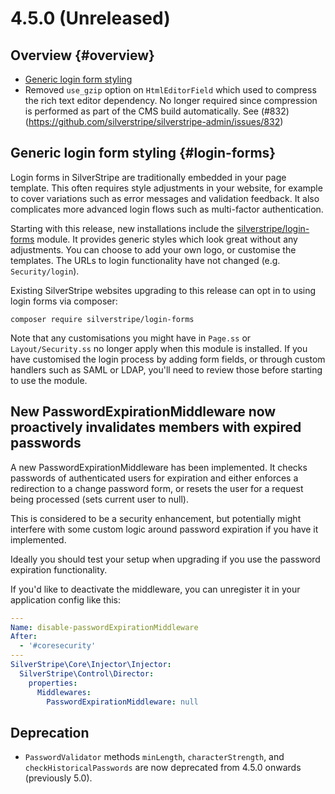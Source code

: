 # 4.5.0 (Unreleased)

## Overview {#overview}

 * [Generic login form styling](#login-forms)
 * Removed `use_gzip` option on `HtmlEditorField` which used to compress the rich text editor dependency.
   No longer required since compression is performed as part of the CMS build automatically.
   See (#832)(https://github.com/silverstripe/silverstripe-admin/issues/832)

## Generic login form styling {#login-forms}

Login forms in SilverStripe are traditionally embedded in your page template.
This often requires style adjustments in your website, for example to cover variations
such as error messages and validation feedback. It also complicates
more advanced login flows such as multi-factor authentication.

Starting with this release, new installations include the
[silverstripe/login-forms](https://github.com/silverstripe/silverstripe-login-forms)
module. It provides generic styles which look great without any adjustments.
You can choose to add your own logo, or customise the templates.
The URLs to login functionality have not changed (e.g. `Security/login`).

Existing SilverStripe websites upgrading to this release can opt in to using
login forms via composer:

```
composer require silverstripe/login-forms
```

Note that any customisations you might have in `Page.ss` or `Layout/Security.ss`
no longer apply when this module is installed. If you have customised the login process
by adding form fields, or through custom handlers such as SAML or LDAP,
you'll need to review those before starting to use the module.


## New PasswordExpirationMiddleware now proactively invalidates members with expired passwords

A new PasswordExpirationMiddleware has been implemented.
It checks passwords of authenticated users for expiration and either enforces a redirection
to a change password form, or resets the user for a request being processed (sets current user to null).

This is considered to be a security enhancement, but potentially might interfere with some custom logic
around password expiration if you have it implemented.

Ideally you should test your setup when upgrading if you use the password expiration functionality.

If you'd like to deactivate the middleware, you can unregister it in your application config like this:

```yml
---
Name: disable-passwordExpirationMiddleware
After:
  - '#coresecurity'
---
SilverStripe\Core\Injector\Injector:
  SilverStripe\Control\Director:
    properties:
      Middlewares:
        PasswordExpirationMiddleware: null
```

## Deprecation

 * `PasswordValidator` methods `minLength`, `characterStrength`, and `checkHistoricalPasswords` are now deprecated from
  4.5.0 onwards (previously 5.0).

